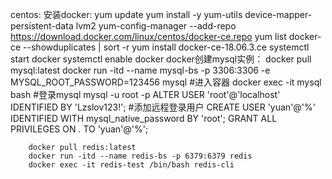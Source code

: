 centos:
    安装docker:
        yum update
        yum install -y yum-utils device-mapper-persistent-data lvm2
        yum-config-manager --add-repo https://download.docker.com/linux/centos/docker-ce.repo
        yum list docker-ce --showduplicates | sort -r
        yum install docker-ce-18.06.3.ce
        systemctl start docker
        systemctl enable docker
    docker创建mysql实例：
        docker pull mysql:latest
        docker run -itd --name mysql-bs -p 3306:3306 -e MYSQL_ROOT_PASSWORD=123456 mysql
        #进入容器
        docker exec -it mysql bash
        #登录mysql
        mysql -u root -p
        ALTER USER 'root'@'localhost' IDENTIFIED BY 'Lzslov123!';
        #添加远程登录用户
        CREATE USER 'yuan'@'%' IDENTIFIED WITH mysql_native_password BY 'root';
        GRANT ALL PRIVILEGES ON *.* TO 'yuan'@'%';
        
        docker pull redis:latest
        docker run -itd --name redis-bs -p 6379:6379 redis
        docker exec -it redis-test /bin/bash redis-cli

    